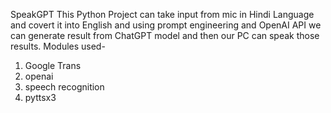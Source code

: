 SpeakGPT
This Python Project can take input from mic in Hindi Language and covert it into English and using prompt engineering and OpenAI API we can generate result from ChatGPT model and then our PC can speak those results.
Modules used-
   1. Google Trans
   2. openai
   3. speech recognition
   4. pyttsx3
